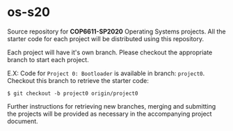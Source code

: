 # os-s20
Source repository for **COP6611-SP2020** Operating Systems projects. All the starter code for each project will be distributed using this repository.

Each project will have it's own branch. Please checkout the appropriate branch to start each project.

E.X: Code for `Project 0: Bootloader` is available in branch: `project0`. Checkout this branch to retrieve the starter code:
```
$ git checkout -b project0 origin/project0
```

Further instructions for retrieving new branches, merging and submitting the projects will be provided as necessary in the accompanying project document.
